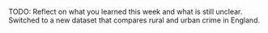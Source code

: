 TODO: Reflect on what you learned this week and what is still unclear.
Switched to a new dataset that compares rural and urban crime in England.